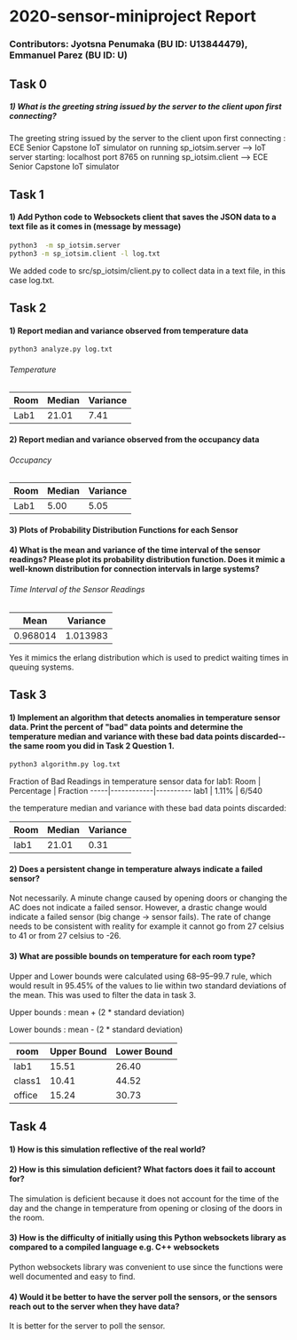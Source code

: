 # 2020-sensor-miniproject Report

### Contributors: Jyotsna Penumaka (BU ID: U13844479), Emmanuel Parez (BU ID: U)


## Task 0
##### 1) What is the greeting string issued by the server to the client upon first connecting?
The greeting string issued by the server to the client upon first connecting : ECE Senior Capstone IoT simulator
on running sp_iotsim.server --> IoT server starting:  localhost port 8765
on running sp_iotsim.client --> ECE Senior Capstone IoT simulator

## Task 1
#### 1) Add Python code to Websockets client that saves the JSON data to a text file as it comes in (message by message)

```sh
python3  -m sp_iotsim.server
python3 -m sp_iotsim.client -l log.txt
```
We added code to src/sp_iotsim/client.py to collect data in a text file, in this case log.txt. 

## Task 2
#### 1) Report median and variance observed from temperature data
```sh
python3 analyze.py log.txt
```
###### Temperature

Room | Median | Variance
-----|--------|----------
Lab1 | 21.01 | 7.41

#### 2) Report median and variance observed from the occupancy data

###### Occupancy 

Room | Median | Variance
-----|--------|----------
Lab1 | 5.00 | 5.05

#### 3) Plots of Probability Distribution Functions for each Sensor

#### 4) What is the mean and variance of the time interval of the sensor readings? Please plot its probability distribution function. Does it mimic a well-known distribution for connection intervals in large systems? 

###### Time Interval of the Sensor Readings
Mean | Variance
-----|----------
0.968014 | 1.013983

Yes it mimics the erlang distribution which is used to predict waiting times in queuing systems.


## Task 3
#### 1) Implement an algorithm that detects anomalies in temperature sensor data. Print the percent of "bad" data points and determine the temperature median and variance with these bad data points discarded--the same room you did in Task 2 Question 1.

```sh
python3 algorithm.py log.txt
```
Fraction of Bad Readings in temperature sensor data for lab1: 
Room | Percentage | Fraction
-----|------------|----------
lab1 | 1.11% | 6/540

the temperature median and variance with these bad data points discarded:

Room | Median | Variance
-----|--------|----------
lab1 | 21.01 | 0.31

#### 2) Does a persistent change in temperature always indicate a failed sensor?
Not necessarily. A minute change caused by opening doors or changing the AC does not indicate a failed sensor. However, a drastic change would indicate a failed sensor (big change → sensor fails). The rate of change needs to be consistent with reality for example it cannot go from 27 celsius to 41 or from 27 celsius to -26. 


#### 3) What are possible bounds on temperature for each room type?
Upper and Lower bounds were calculated using 68–95–99.7 rule, which would result in 95.45% of the values to lie within two standard deviations of the mean. This was used to filter the data in task 3.

Upper bounds : mean + (2 * standard deviation)

Lower bounds : mean - (2 * standard deviation)

room | Upper Bound | Lower Bound
-----|-------------|-------------
lab1 | 15.51 | 26.40
class1 | 10.41 | 44.52
office | 15.24 | 30.73


## Task 4
#### 1) How is this simulation reflective of the real world?

#### 2) How is this simulation deficient? What factors does it fail to account for?
The simulation is deficient because it does not account for the time of the day and the change in temperature from opening or closing of the doors in the room.

#### 3) How is the difficulty of initially using this Python websockets library as compared to a compiled language e.g. C++ websockets
Python websockets library was convenient to use since the functions were well documented and easy to find. 


#### 4) Would it be better to have the server poll the sensors, or the sensors reach out to the server when they have data?
It is better for the server to poll the sensor. 